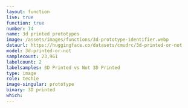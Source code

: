 ```yaml
---
layout: function
live: true
function: true
number: 74
name: 3d printed prototypes
image: /assets/images/functions/3d-prototype-identifier.webp
dataurl: https://huggingface.co/datasets/cmudrc/3d-printed-or-not
model: 3d-printed-or-not
samplecount: 23,961
labelcount: 2
labelsamples: 3D Printed vs Not 3D Printed
type: image
role: techie
image-singular: prototype
binary: 3D printed
which: 
---
```

